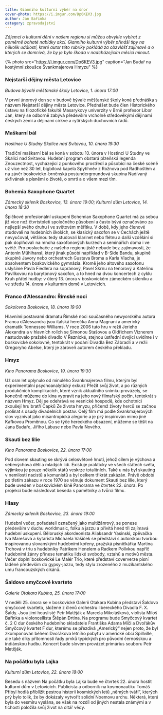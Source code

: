 ```yaml
---
title: Gianniho kulturní výběr na únor
cover-photo: https://i.imgur.com/Dp6KEV3.jpg
author: Jan Bařinka
category: zpravodajství
---
```


*Zájemci o kulturní dění v našem regionu si můžou obvykle vybírat z poměrně bohaté nabídky akcí. Gianniho kulturní výběr přináší tipy na několik událostí, které autor této rubriky pokládá za obzvlášť zajímavé a o kterých se domnívá, že by je bylo škoda v nadcházejícím měsíci minout.*

{% photo src="https://i.imgur.com/Dp6KEV3.jpg" caption="Jan Budař na kostýmní zkoušce Švankmajerova Hmyzu" %}

### Nejstarší dějiny města Letovice

*Budova bývalé měšťanské školy Letovice, 1. února 17:00*

V první únorový den se v budově bývalé měšťanské školy koná přednáška s názvem Nejstarší dějiny města Letovice. Přednášet bude člen Historického ústavu na filozofické fakultě Masarykovy univerzity v Brně profesor Libor Jan, který se odborně zabývá především vrcholně středověkými dějinami českých zemí a dějinami církve a rytířských duchovních řádů.

### Maškarní bál

*Hostinec U Studny Skalice nad Svitavou, 10. února 19:30*

Tradiční maškarní bál se koná v sobotu 10. února v Hostinci U Studny ve Skalici nad Svitavou. Hudební program obstará plzeňská legenda Znouzectnost, vycházející z punkového prostředí a působící na české scéně už více než 30 let, bigbítová kapela Spytihněv z Rožnova pod Radhoštěm a na závěr boskovicko-brněnská postundergroundová skupina Nadívaný skřivánek s písněmi o životě, o smrti a o všem mezi tím.

### Bohemia Saxophone Quartet

*Zámecký skleník Boskovice, 13. února 19:00; Kulturní dům Letovice, 14. února 18:30*

Špičkové profesionální uskupení Bohemian Saxophone Quartet má za sebou již více než čtvrtstoletí společného působení a často bývá označováno za nejlepší svého druhu i ve světovém měřítku. V době, kdy jeho členové studovali na hudebních školách, se klasický saxofon se v Čechách ještě nevyučoval, většinou tedy studovali klarinet nebo flétnu a další vzdělání si pak doplňovali na mnoha saxofonových kurzech a seminářích doma i ve světě. Pro posluchače z našeho regionu jistě nebude bez zajímavosti, že Antonín Mühlhansl, který jinak působí například v B-Side Bandu, skupině skupině Javory nebo orchestrech Gustava Broma a Karla Vlacha, je absolventem boskovického gymnázia. Kromě jeho altového saxofonu uslyšíme Pavla Fiedlera na sopránový, Pavel Škrnu na tenorový a Kateřinu Pavlíkovou na barytonový saxofon, a to hned na dvou koncertech z cyklu Kruh přátel hudby: v úterý 13. února v boskovickém zámeckém skleníku a ve středu 14. února v kulturním domě v Letovicích.

### Franco d’Alessandro: Římské noci

*Sokolovna Boskovice, 18. února 19:00*

Hlavními postavami dramatu Římské noci současného newyorského autora Franca d’Alessandra jsou italská herečka Anna Magnani a americký dramatik Tennessee Williams. V roce 2006 tuto hru v režii Jerieho Alexandra a v hlavních rolích se Simonou Stašovou a Oldřichem Víznerem nastudovalo pražské divadlo V Řeznické, stejnou ústřední dvojici uvidíme i v boskovické sokolovně, tentokrát v podání Divadla Bez Zábradlí a v režii Gregoryho Abelse, který je zároveň autorem českého překladu.

### Hmyz

*Kino Panorama Boskovice, 19. února 19:30*

Už osm let uplynulo od minulého Švankmajerova filmu, kterým byl experimentální psychoanalytický exkurz Přežít svůj život, a po různých produkčních komplikacích, které vznik aktuálního snímku provázely, se konečně můžeme do kina vypravit na jeho nový filmařský počin, tentokrát s názvem Hmyz. Děj se odehrává ve vesnické hospodě, kde ochotníci zkoušejí hru bratří Čapků Ze života hmyzu, přičemž životy herců se začnou prolínat s osudy divadelních postav. Celý film má podle Švankmajerových slov vyznívat jako misantropická alegorie a je prý inspirován mimo jiné Kafkovou Proměnou. Co se týče hereckého obsazení, můžeme se těšit na Jana Budaře, Jiřího Lábuse nebo Pavla Nového.

### Skauti bez lilie

*Kino Panorama Boskovice, 22. února 17:00*

Pod slovem skauting se skrývá celosvětové hnutí, jehož cílem je výchova a sebevýchova dětí a mladých lidí. Existuje prakticky ve všech státech světa, výjimkou je pouze několik států veskrze totalitních. Také u nás byl skauting v nemilosti nacistů a komunistů a byl celkem třikrát zakázán. Právě období po třetím zákazu v roce 1970 se věnuje dokument Skauti bez lilie, který bude uveden v boskovickém kině Panorama ve čtvrtek 22. února. Po projekci bude následovat beseda s pamětníky a tvůrci filmu.

### Hlasy

*Zámecký skleník Boskovice, 23. února 19:00*

Hudební večer, pořadateli označený jako multižánrový, se ponese především v duchu worldmusic, folku a jazzu a přivítá hned tři zajímavá hudební uskupení. Běloruský akordeonista Aliaksandr Yasinski, zpěvačka Iva Marešová a kytarista Michaela Vašíček se představí s autorskou tvorbou inspirovanou slovanskými hudebními kořeny, pražská písničkářka Martina Trchová v triu s hudebníky Patrikem Henelem a Radkem Polívkou napříč hudebními žánry přinese tematiku lidské svobody, vztahů a motivů města. Večer doplní boskovické Le Malér Trio, které představí coververze písní laděné především do gypsy-jazzu, tedy stylu zrozeného z muzikantského umu francouzských cikánů.

### Šaldovo smyčcové kvarteto

*Galerie Otakara Kubína, 25. února 17:00*

V neděli 25. února se v boskovické Galerii Otakara Kubína představí Šaldovo smyčcové kvarteto, složené z členů orchestru libereckého Divadla F. X. Šaldy. Jsou jimi houslisté Petr Matěják a Marcela Mikolášková, violista Miloš Bařinka a violoncellista Štěpán Drtina. Na programu bude Smyčcový kvartet č. 2 C dur českého hudebního skladatele Františka Adama Míči a Dvořákův Smyčcový kvartet F dur, kterému se přezdívá „Americký“ nejen proto, že byl zkomponován během Dvořákova letního pobytu v americké obci Spillville, ale také díky přítomnosti řady prvků typických pro původní černošskou a indiánskou hudbu. Koncert bude slovem provázet primárius souboru Petr Matěják.

### Na počátku byla Lajka

*Kulturní dům Letovice, 22. února 18:00*

Besedu s názvem Na počátku byla Lajka bude ve čtvrtek 22. února hostit kulturní dům v Letovicích. Publicista a odborník na kosmonautiku Tomáš Přibyl hodlá přiblížit pestrou historii kosmických letů „němých tváří“, kterých prý bylo tolik, že by dokázaly vytvořit solidní Noemovu archu. Některá, která byla do vesmíru vyslána, se však na rozdíl od jiných nestala známými a v tichosti položila svůj život na oltář vědy.
